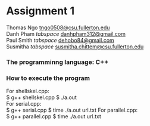 # Assignment 1
Thomas Ngo <tab> tngo0508@csu.fullerton.edu <br />
Danh Pham  *tabspace* danhpham312@gmail.com <br />
Paul Smith *tabspace* dehobo84@gmail.com <br />
Susmitha  *tabspace*  susmitha.chittem@csu.fullerton.edu <br />

### The programminng language: C++ <br />
### How to execute the program <br />
For shellskel.cpp: <br />
$ g++ shellskel.cpp
$ ./a.out
<br />
For serial.cpp: <br />
$ g++ serial.cpp
$ time ./a.out url.txt
For parallel.cpp: <br />
$ g++ parallel.cpp
$ time ./a.out url.txt
